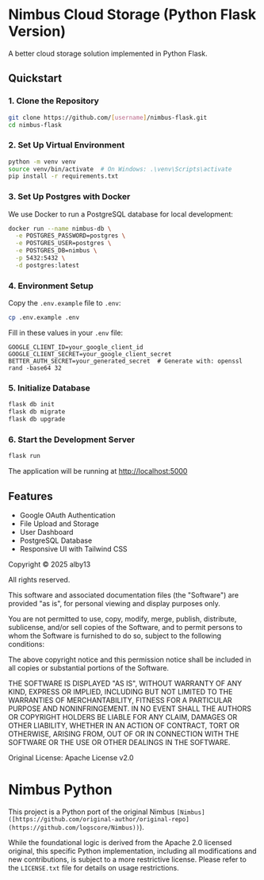 # Nimbus Cloud Storage (Python Flask Version)

A better cloud storage solution implemented in Python Flask.

## Quickstart

### 1. Clone the Repository

```bash
git clone https://github.com/[username]/nimbus-flask.git
cd nimbus-flask
```

### 2. Set Up Virtual Environment

```bash
python -m venv venv
source venv/bin/activate  # On Windows: .\venv\Scripts\activate
pip install -r requirements.txt
```

### 3. Set Up Postgres with Docker

We use Docker to run a PostgreSQL database for local development:

```bash
docker run --name nimbus-db \
  -e POSTGRES_PASSWORD=postgres \
  -e POSTGRES_USER=postgres \
  -e POSTGRES_DB=nimbus \
  -p 5432:5432 \
  -d postgres:latest
```

### 4. Environment Setup

Copy the `.env.example` file to `.env`:
```bash
cp .env.example .env
```

Fill in these values in your `.env` file:
```
GOOGLE_CLIENT_ID=your_google_client_id
GOOGLE_CLIENT_SECRET=your_google_client_secret
BETTER_AUTH_SECRET=your_generated_secret  # Generate with: openssl rand -base64 32
```

### 5. Initialize Database

```bash
flask db init
flask db migrate
flask db upgrade
```

### 6. Start the Development Server

```bash
flask run
```

The application will be running at [http://localhost:5000](http://localhost:5000)

## Features

- Google OAuth Authentication
- File Upload and Storage
- User Dashboard
- PostgreSQL Database
- Responsive UI with Tailwind CSS


Copyright © 2025 alby13

All rights reserved.

This software and associated documentation files (the "Software") are provided "as is", for personal viewing and display purposes only.

You are not permitted to use, copy, modify, merge, publish, distribute, sublicense, and/or sell copies of the Software, and to permit persons to whom the Software is furnished to do so, subject to the following conditions:

The above copyright notice and this permission notice shall be included in all copies or substantial portions of the Software.

THE SOFTWARE IS DISPLAYED "AS IS", WITHOUT WARRANTY OF ANY KIND, EXPRESS OR IMPLIED, INCLUDING BUT NOT LIMITED TO THE WARRANTIES OF MERCHANTABILITY, FITNESS FOR A PARTICULAR PURPOSE AND NONINFRINGEMENT. IN NO EVENT SHALL THE AUTHORS OR COPYRIGHT HOLDERS BE LIABLE FOR ANY CLAIM, DAMAGES OR OTHER LIABILITY, WHETHER IN AN ACTION OF CONTRACT, TORT OR OTHERWISE, ARISING FROM, OUT OF OR IN CONNECTION WITH THE SOFTWARE OR THE USE OR OTHER DEALINGS IN THE SOFTWARE.

Original License: Apache License v2.0

# Nimbus Python

This project is a Python port of the original Nimbus `[Nimbus]([https://github.com/original-author/original-repo](https://github.com/logscore/Nimbus))`).

While the foundational logic is derived from the Apache 2.0 licensed original, this specific Python implementation, including all modifications and new contributions, is subject to a more restrictive license. Please refer to the `LICENSE.txt` file for details on usage restrictions.
